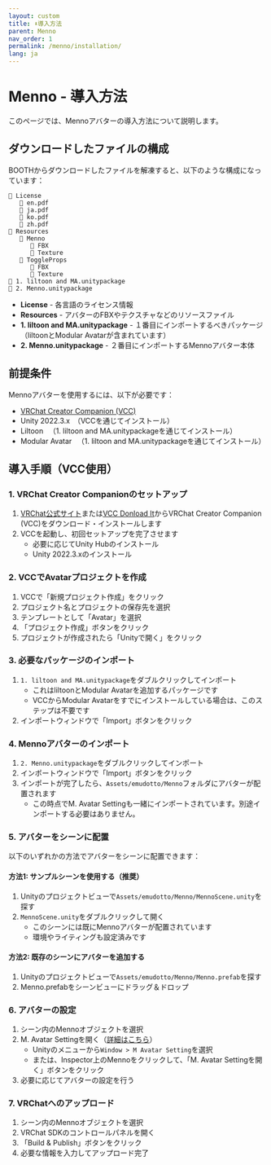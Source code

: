 ```yaml
---
layout: custom
title: ⬇️導入方法
parent: Menno
nav_order: 1
permalink: /menno/installation/
lang: ja
---
```


# Menno - 導入方法

このページでは、Mennoアバターの導入方法について説明します。

## ダウンロードしたファイルの構成

BOOTHからダウンロードしたファイルを解凍すると、以下のような構成になっています：

```
📁 License
   📄 en.pdf
   📄 ja.pdf
   📄 ko.pdf
   📄 zh.pdf
📁 Resources
   📁 Menno
      📁 FBX
      📁 Texture
   📁 ToggleProps
      📁 FBX
      📁 Texture
📄 1. liltoon and MA.unitypackage
📄 2. Menno.unitypackage
```

* **License** - 各言語のライセンス情報
* **Resources** - アバターのFBXやテクスチャなどのリソースファイル
* **1. liltoon and MA.unitypackage** - １番目にインポートするべきパッケージ（liltoonとModular Avatarが含まれています）
* **2. Menno.unitypackage** - ２番目にインポートするMennoアバター本体

## 前提条件

Mennoアバターを使用するには、以下が必要です：

* [VRChat Creator Companion (VCC)](https://vcc.docs.vrchat.com/#download-it)
* Unity 2022.3.x　（VCCを通じてインストール）
* Liltoon
　（1. liltoon and MA.unitypackageを通じてインストール）
* Modular Avatar
　（1. liltoon and MA.unitypackageを通じてインストール）

## 導入手順（VCC使用）

### 1. VRChat Creator Companionのセットアップ

1. [VRChat公式サイト](https://vrchat.com/home/download)または[VCC Donload It](https://vcc.docs.vrchat.com/#download-it)からVRChat Creator Companion (VCC)をダウンロード・インストールします
2. VCCを起動し、初回セットアップを完了させます
   - 必要に応じてUnity Hubのインストール
   - Unity 2022.3.xのインストール

### 2. VCCでAvatarプロジェクトを作成

1. VCCで「新規プロジェクト作成」をクリック
2. プロジェクト名とプロジェクトの保存先を選択
3. テンプレートとして「Avatar」を選択
4. 「プロジェクト作成」ボタンをクリック
5. プロジェクトが作成されたら「Unityで開く」をクリック

### 3. 必要なパッケージのインポート

1. `1. liltoon and MA.unitypackage`をダブルクリックしてインポート
   - これはliltoonとModular Avatarを追加するパッケージです
   - VCCからModular Avatarをすでにインストールしている場合は、このステップは不要です
2. インポートウィンドウで「Import」ボタンをクリック

### 4. Mennoアバターのインポート

1. `2. Menno.unitypackage`をダブルクリックしてインポート
2. インポートウィンドウで「Import」ボタンをクリック
3. インポートが完了したら、`Assets/emudotto/Menno`フォルダにアバターが配置されます
   - この時点でM. Avatar Settingも一緒にインポートされています。別途インポートする必要はありません。

### 5. アバターをシーンに配置

以下のいずれかの方法でアバターをシーンに配置できます：

#### 方法1: サンプルシーンを使用する（推奨）
1. Unityのプロジェクトビューで`Assets/emudotto/Menno/MennoScene.unity`を探す
2. `MennoScene.unity`をダブルクリックして開く
   - このシーンには既にMennoアバターが配置されています
   - 環境やライティングも設定済みです

#### 方法2: 既存のシーンにアバターを追加する
1. Unityのプロジェクトビューで`Assets/emudotto/Menno/Menno.prefab`を探す
2. Menno.prefabをシーンビューにドラッグ＆ドロップ

### 6. アバターの設定

1. シーン内のMennoオブジェクトを選択
2. M. Avatar Settingを開く（[詳細はこちら](/avatar-setting/)）
   - Unityのメニューから`Window > M Avatar Setting`を選択
   - または、Inspector上のMennoをクリックして、「M. Avatar Settingを開く」ボタンをクリック
3. 必要に応じてアバターの設定を行う

### 7. VRChatへのアップロード

1. シーン内のMennoオブジェクトを選択
2. VRChat SDKのコントロールパネルを開く
3. 「Build & Publish」ボタンをクリック
4. 必要な情報を入力してアップロード完了
